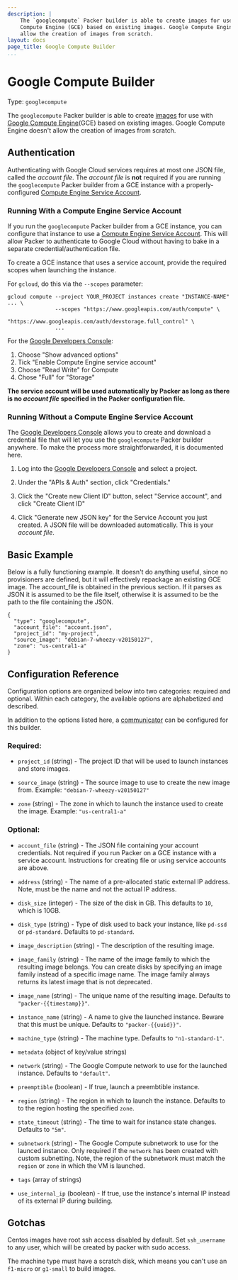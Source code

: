 ```yaml
---
description: |
    The `googlecompute` Packer builder is able to create images for use with Google
    Compute Engine (GCE) based on existing images. Google Compute Engine doesn't
    allow the creation of images from scratch.
layout: docs
page_title: Google Compute Builder
...
```


# Google Compute Builder

Type: `googlecompute`

The `googlecompute` Packer builder is able to create
[images](https://developers.google.com/compute/docs/images) for use with [Google
Compute Engine](https://cloud.google.com/products/compute-engine)(GCE) based on
existing images. Google Compute Engine doesn't allow the creation of images from
scratch.

## Authentication

Authenticating with Google Cloud services requires at most one JSON file, called
the *account file*. The *account file* is **not** required if you are running
the `googlecompute` Packer builder from a GCE instance with a
properly-configured [Compute Engine Service
Account](https://cloud.google.com/compute/docs/authentication).

### Running With a Compute Engine Service Account

If you run the `googlecompute` Packer builder from a GCE instance, you can
configure that instance to use a [Compute Engine Service
Account](https://cloud.google.com/compute/docs/authentication). This will allow
Packer to authenticate to Google Cloud without having to bake in a separate
credential/authentication file.

To create a GCE instance that uses a service account, provide the required
scopes when launching the instance.

For `gcloud`, do this via the `--scopes` parameter:

``` {.sh}
gcloud compute --project YOUR_PROJECT instances create "INSTANCE-NAME" ... \
               --scopes "https://www.googleapis.com/auth/compute" \
                        "https://www.googleapis.com/auth/devstorage.full_control" \
               ...
```

For the [Google Developers Console](https://console.developers.google.com):

1.  Choose "Show advanced options"
2.  Tick "Enable Compute Engine service account"
3.  Choose "Read Write" for Compute
4.  Chose "Full" for "Storage"

**The service account will be used automatically by Packer as long as there is
no *account file* specified in the Packer configuration file.**

### Running Without a Compute Engine Service Account

The [Google Developers Console](https://console.developers.google.com) allows
you to create and download a credential file that will let you use the
`googlecompute` Packer builder anywhere. To make the process more
straightforwarded, it is documented here.

1.  Log into the [Google Developers
    Console](https://console.developers.google.com) and select a project.

2.  Under the "APIs & Auth" section, click "Credentials."

3.  Click the "Create new Client ID" button, select "Service account", and click
    "Create Client ID"

4.  Click "Generate new JSON key" for the Service Account you just created. A
    JSON file will be downloaded automatically. This is your *account file*.

## Basic Example

Below is a fully functioning example. It doesn't do anything useful, since no
provisioners are defined, but it will effectively repackage an existing GCE
image. The account_file is obtained in the previous section.  If it parses as
JSON it is assumed to be the file itself, otherwise it is assumed to be
the path to the file containing the JSON.

``` {.javascript}
{
  "type": "googlecompute",
  "account_file": "account.json",
  "project_id": "my-project",
  "source_image": "debian-7-wheezy-v20150127",
  "zone": "us-central1-a"
}
```

## Configuration Reference

Configuration options are organized below into two categories: required and
optional. Within each category, the available options are alphabetized and
described.

In addition to the options listed here, a
[communicator](/docs/templates/communicator.html) can be configured for this
builder.

### Required:

-   `project_id` (string) - The project ID that will be used to launch instances
    and store images.

-   `source_image` (string) - The source image to use to create the new
    image from. Example: `"debian-7-wheezy-v20150127"`

-   `zone` (string) - The zone in which to launch the instance used to create
    the image. Example: `"us-central1-a"`

### Optional:

-   `account_file` (string) - The JSON file containing your account credentials.
    Not required if you run Packer on a GCE instance with a service account.
    Instructions for creating file or using service accounts are above.

-   `address` (string) - The name of a pre-allocated static external IP address.
    Note, must be the name and not the actual IP address.

-   `disk_size` (integer) - The size of the disk in GB. This defaults to `10`,
    which is 10GB.

-   `disk_type` (string) - Type of disk used to back your instance, like `pd-ssd` or `pd-standard`. Defaults to `pd-standard`.

-   `image_description` (string) - The description of the resulting image.

-   `image_family` (string) - The name of the image family to which the resulting image belongs. You can create disks by specifying an image family instead of a specific image name. The image family always returns its latest image that is not deprecated.

-   `image_name` (string) - The unique name of the resulting image. Defaults to
    `"packer-{{timestamp}}"`.

-   `instance_name` (string) - A name to give the launched instance. Beware that
    this must be unique. Defaults to `"packer-{{uuid}}"`.

-   `machine_type` (string) - The machine type. Defaults to `"n1-standard-1"`.

-   `metadata` (object of key/value strings)

-   `network` (string) - The Google Compute network to use for the
    launched instance. Defaults to `"default"`.

-   `preemptible` (boolean) - If true, launch a preembtible instance.

-   `region` (string) - The region in which to launch the instance. Defaults to
    to the region hosting the specified `zone`.

-   `state_timeout` (string) - The time to wait for instance state changes.
    Defaults to `"5m"`.

-   `subnetwork` (string) - The Google Compute subnetwork to use for the launced
     instance. Only required if the `network` has been created with custom
     subnetting.
     Note, the region of the subnetwork must match the `region` or `zone` in
     which the VM is launched.

-   `tags` (array of strings)

-   `use_internal_ip` (boolean) - If true, use the instance's internal IP
    instead of its external IP during building.

## Gotchas

Centos images have root ssh access disabled by default. Set `ssh_username` to
any user, which will be created by packer with sudo access.

The machine type must have a scratch disk, which means you can't use an
`f1-micro` or `g1-small` to build images.
